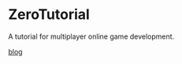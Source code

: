 # ZeroTutorial
A tutorial for multiplayer online game development.

[blog](https://gxhdevelop.org/mmo/)
